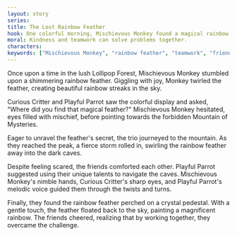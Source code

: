 ```yaml
---
layout: story
series: 
title: The Lost Rainbow Feather
hook: One colorful morning, Mischievous Monkey found a magical rainbow feather! What adventures will unfold?
moral: Kindness and teamwork can solve problems together.
characters: 
keywords: ["Mischievous Monkey", "rainbow feather", "teamwork", "friendship", "adventure", "kindness", "magical", "colorful", "lush forest", "cheerful animals"]
---
```


Once upon a time in the lush Lollipop Forest, Mischievous Monkey stumbled upon a shimmering rainbow feather. Giggling with joy, Monkey twirled the feather, creating beautiful rainbow streaks in the sky.

Curious Critter and Playful Parrot saw the colorful display and asked, "Where did you find that magical feather?" Mischievous Monkey hesitated, eyes filled with mischief, before pointing towards the forbidden Mountain of Mysteries.

Eager to unravel the feather's secret, the trio journeyed to the mountain. As they reached the peak, a fierce storm rolled in, swirling the rainbow feather away into the dark caves.

Despite feeling scared, the friends comforted each other. Playful Parrot suggested using their unique talents to navigate the caves. Mischievous Monkey's nimble hands, Curious Critter's sharp eyes, and Playful Parrot's melodic voice guided them through the twists and turns.

Finally, they found the rainbow feather perched on a crystal pedestal. With a gentle touch, the feather floated back to the sky, painting a magnificent rainbow. The friends cheered, realizing that by working together, they overcame the challenge.

